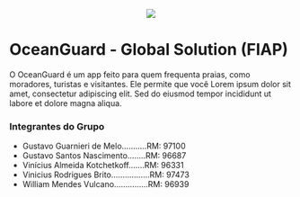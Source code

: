 <p align="center">
  <image src="https://github.com/vinnybrito/AutoAssistant/assets/111714040/6035e404-bdc3-4760-8853-b4d406c0b165"></image>
</p>

# OceanGuard - Global Solution (FIAP)

O OceanGuard é um app feito para quem frequenta praias, como moradores, turistas e visitantes. Ele permite que você Lorem ipsum dolor sit amet, consectetur adipiscing elit. Sed do eiusmod tempor incididunt ut labore et dolore magna aliqua.

### Integrantes do Grupo
- Gustavo Guarnieri de Melo...........RM: 97100
- Gustavo Santos Nascimento........RM: 96687
- Vinícius Almeida Kotchetkoff.......RM: 96331
- Vinicius Rodrigues Brito.................RM: 97473
- William Mendes Vulcano...............RM: 96939
